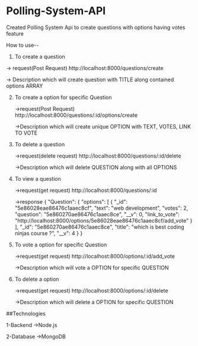 # Polling-System-API
Created Polling System Api to create questions with options having votes feature

How to use--

1.  To create a question 

->  request(Post Request)
    http://localhost:8000/questions/create
    
    
->  Description
    which will create question with TITLE along contained options ARRAY

2.  To create a option for specific Question

    ->request(Post Request)
      http://localhost:8000/questions/:id/options/create

    ->Description
      which will create unique OPTION with TEXT, VOTES, LINK TO VOTE


3.  To delete a question 

     ->request(delete request)
       http://localhost:8000/questions/:id/delete
       
     ->Description
            which will delete QUESTION along with all OPTIONS

4. To view a question

   ->request(get request)
         http://localhost:8000/questions/:id
         
   ->response
        {
            "Question": {
                "options": [
                    {
                        "_id": "5e86028eae86476c1aaec8cf",
                        "text": "web development",
                        "votes": 2,
                        "question": "5e860270ae86476c1aaec8ce",
                        "__v": 0,
                        "link_to_vote": "http://localhost:8000/options/5e86028eae86476c1aaec8cf/add_vote"
                    }
                ],
                "_id": "5e860270ae86476c1aaec8ce",
                "title": "which is best coding ninjas course ?",
                "__v": 4
            }
        }
     
     
5.  To vote a option for specific Question

     ->request(get request)
       http://localhost:8000/options/:id/add_vote
       
     ->Description
            which will vote a OPTION for specific QUESTION
         
 
 
 6.  To delete a option
 
     ->request(get request)
       http://localhost:8000/options/:id/delete
       
     ->Description
            which will delete a OPTION for specific QUESTION
         
 
 
##Technologies

1-Backend ->Node.js

2-Database ->MongoDB
